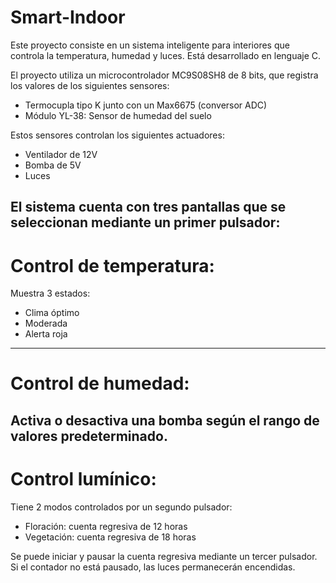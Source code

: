 # Smart-Indoor
Este proyecto consiste en un sistema inteligente para interiores que controla la temperatura, humedad y luces. Está desarrollado en lenguaje C.

El proyecto utiliza un microcontrolador MC9S08SH8 de 8 bits, que registra los valores de los siguientes sensores:

- Termocupla tipo K junto con un Max6675 (conversor ADC)
- Módulo YL-38: Sensor de humedad del suelo

Estos sensores controlan los siguientes actuadores:

- Ventilador de 12V
- Bomba de 5V
- Luces

El sistema cuenta con tres pantallas que se seleccionan mediante un primer pulsador:
-----------------------------------------------------------------------------------------------------------------------------------------------------------------------------
# Control de temperatura:

Muestra 3 estados:
- Clima óptimo
- Moderada
- Alerta roja
-----------------------------------------------------------------------------------------------------------------------------------------------------------------------------
# Control de humedad:

Activa o desactiva una bomba según el rango de valores predeterminado.
-----------------------------------------------------------------------------------------------------------------------------------------------------------------------------
# Control lumínico:

Tiene 2 modos controlados por un segundo pulsador:
- Floración: cuenta regresiva de 12 horas
- Vegetación: cuenta regresiva de 18 horas

Se puede iniciar y pausar la cuenta regresiva mediante un tercer pulsador. Si el contador no está pausado, las luces permanecerán encendidas.


